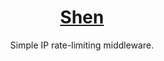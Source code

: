 <h1 align="center"><a href="https://https://github.com/meu-guru/shen-rate-limit">Shen</a></h1>

<p align="center">Simple IP rate-limiting middleware.</p>